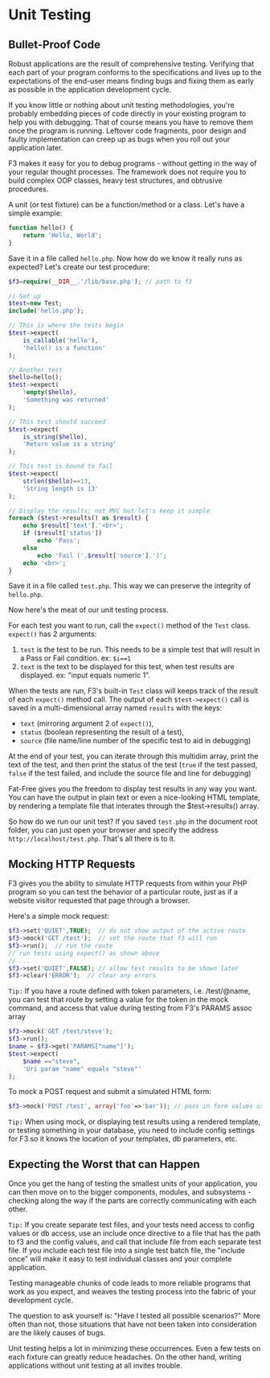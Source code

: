 # Unit Testing

## Bullet-Proof Code

Robust applications are the result of comprehensive testing. Verifying that each part of your program conforms to the specifications and lives up to the expectations of the end-user means finding bugs and fixing them as early as possible in the application development cycle.

If you know little or nothing about unit testing methodologies, you're probably embedding pieces of code directly in your existing program to help you with debugging. That of course means you have to remove them once the program is running. Leftover code fragments, poor design and faulty implementation can creep up as bugs when you roll out your application later.

F3 makes it easy for you to debug programs - without getting in the way of your regular thought processes. The framework does not require you to build complex OOP classes, heavy test structures, and obtrusive procedures.

A unit (or test fixture) can be a function/method or a class. Let's have a simple example:

```php
function hello() {
    return 'Hello, World';
}
```

Save it in a file called `hello.php`. Now how do we know it really runs as expected? Let's create our test procedure:

```php
$f3=require(__DIR__.'/lib/base.php'); // path to f3 

// Set up
$test=new Test;
include('hello.php');

// This is where the tests begin
$test->expect(
    is_callable('hello'),
    'hello() is a function'
);

// Another test
$hello=hello();
$test->expect(
    !empty($hello),
    'Something was returned'
);

// This test should succeed
$test->expect(
    is_string($hello),
    'Return value is a string'
);

// This test is bound to fail
$test->expect(
    strlen($hello)==13,
    'String length is 13'
);

// Display the results; not MVC but let's keep it simple
foreach ($test->results() as $result) {
    echo $result['text'].'<br>';
    if ($result['status'])
        echo 'Pass';
    else
        echo 'Fail ('.$result['source'].')';
    echo '<br>';
}
```

Save it in a file called `test.php`. This way we can preserve the integrity of `hello.php`.

Now here's the meat of our unit testing process.

For each test you want to run, call the `expect()` method of the `Test` class.
`expect()` has 2 arguments:

1. `test` is the test to be run. This needs to be a simple test that will result in a Pass or Fail condition. ex: `$i==1`
2. `text` is the text to be displayed for this test, when test results are displayed. ex: "input equals numeric 1".

When the tests are run, F3's built-in `Test` class will keeps track of the result of each `expect()` method call. 
The output of each `$test->expect()` call is saved in a multi-dimensional array named `results` with the keys:

- `text` (mirroring argument 2 of `expect()`),
- `status` (boolean representing the result of a test),
- `source` (file name/line number of the specific test to aid in debugging)

At the end of your test, you can iterate through this multidim array, print the text of the test, and then print the status of the test (`true` if the test passed, `false` if the test failed, and include the source file and line for debugging)

Fat-Free gives you the freedom to display test results in any way you want. You can have the output in plain text or even a nice-looking HTML template, by rendering a template file that interates through the $test->results() array. 


So how do we run our unit test? If you saved `test.php` in the document root folder, you can just open your browser and specify the address `http://localhost/test.php`. That's all there is to it.

## Mocking HTTP Requests

F3 gives you the ability to simulate HTTP requests from within your PHP program so you can test the behavior of a particular route, just as if a website visitor requested that page through a browser. 

Here's a simple mock request:

```php
$f3->set('QUIET',TRUE);  // do not show output of the active route
$f3->mock('GET /test');  // set the route that f3 will run
$f3->run();  // run the route
// run tests using expect() as shown above
// ...
$f3->set('QUIET',FALSE); // allow test results to be shown later
$f3->clear('ERROR');  // clear any errors
```

`Tip:` If you have a route defined with token parameters, i.e. /test/@name, you can test that route by setting a value for the token in the mock command, and access that value during testing from F3's PARAMS assoc array

```php
$f3->mock('GET /test/steve'); 
$f3->run();
$name = $f3->get('PARAMS["name"]');
$test->expect(
    $name =="steve",
    'Uri param "name" equals "steve"'
);

```

To mock a POST request and submit a simulated HTML form:

```php
$f3->mock('POST /test', array('foo'=>'bar')); // pass in form values using assoc array
```

`Tip:` When using mock, or displaying test results using a rendered template, or testing something in your database, you need to include config settings for F3 so it knows the location of your templates, db parameters, etc. 


## Expecting the Worst that can Happen

Once you get the hang of testing the smallest units of your application, you can then move on to the bigger components, modules, and subsystems - checking along the way if the parts are correctly communicating with each other. 

`Tip:` If you create separate test files, and your tests need access to config values or db access, use an include once directive to a file that has the path to f3 and the config values, and call that include file from each separate test file. If you include each test file into a single test batch file, the "include once" will make it easy to test individual classes and your complete application.


Testing manageable chunks of code leads to more reliable programs that work as you expect, and weaves the testing process into the fabric of your development cycle. 

The question to ask yourself is: "Have I tested all possible scenarios?" More often than not, those situations that have not been taken into consideration are the likely causes of bugs. 

Unit testing helps a lot in minimizing these occurrences. Even a few tests on each fixture can greatly reduce headaches. On the other hand, writing applications without unit testing at all invites trouble.
